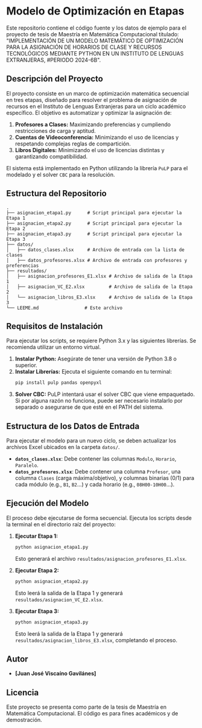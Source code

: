 # Modelo de Optimización en Etapas

Este repositorio contiene el código fuente y los datos de ejemplo para el proyecto de tesis de Maestría en Matemática Computacional titulado: "IMPLEMENTACIÓN DE UN MODELO MATEMÁTICO DE OPTIMIZACIÓN PARA LA ASIGNACIÓN DE HORARIOS DE CLASE Y RECURSOS TECNOLÓGICOS MEDIANTE PYTHON EN UN INSTITUTO DE LENGUAS EXTRANJERAS, #PERIODO 2024-6B".

## Descripción del Proyecto

El proyecto consiste en un marco de optimización matemática secuencial en tres etapas, diseñado para resolver el problema de asignación de recursos en el Instituto de Lenguas Extranjeras para un ciclo académico específico. El objetivo es automatizar y optimizar la asignación de:

1.  **Profesores a Clases:** Maximizando preferencias y cumpliendo restricciones de carga y aptitud.
2.  **Cuentas de Videoconferencia:** Minimizando el uso de licencias y respetando complejas reglas de compartición.
3.  **Libros Digitales:** Minimizando el uso de licencias distintas y garantizando compatibilidad.

El sistema está implementado en Python utilizando la librería `PuLP` para el modelado y el solver `CBC` para la resolución.

## Estructura del Repositorio

```
.
├── asignacion_etapa1.py      # Script principal para ejecutar la Etapa 1
├── asignacion_etapa2.py      # Script principal para ejecutar la Etapa 2
├── asignacion_etapa3.py      # Script principal para ejecutar la Etapa 3
├── datos/
│   ├── datos_clases.xlsx     # Archivo de entrada con la lista de clases
│   ├── datos_profesores.xlsx # Archivo de entrada con profesores y preferencias
├── resultados/
│   ├── asignacion_profesores_E1.xlsx # Archivo de salida de la Etapa 1
│   ├── asignacion_VC_E2.xlsx         # Archivo de salida de la Etapa 2
│   └── asignacion_libros_E3.xlsx     # Archivo de salida de la Etapa 3
└── LEEME.md                 # Este archivo
```

## Requisitos de Instalación

Para ejecutar los scripts, se requiere Python 3.x y las siguientes librerías. Se recomienda utilizar un entorno virtual.

1.  **Instalar Python:** Asegúrate de tener una versión de Python 3.8 o superior.
2.  **Instalar Librerías:** Ejecuta el siguiente comando en tu terminal:
    ```bash
    pip install pulp pandas openpyxl
    ```
3.  **Solver CBC:** PuLP intentará usar el solver CBC que viene empaquetado. Si por alguna razón no funciona, puede ser necesario instalarlo por separado o asegurarse de que esté en el PATH del sistema.

## Estructura de los Datos de Entrada

Para ejecutar el modelo para un nuevo ciclo, se deben actualizar los archivos Excel ubicados en la carpeta `datos/`.

*   **`datos_clases.xlsx`**: Debe contener las columnas `Modulo`, `Horario`, `Paralelo`.
*   **`datos_profesores.xlsx`**: Debe contener una columna `Profesor`, una columna `Clases` (carga máxima/objetivo), y columnas binarias (0/1) para cada módulo (e.g., `B1`, `B2`...) y cada horario (e.g., `08H00-10H00`...).

## Ejecución del Modelo

El proceso debe ejecutarse de forma secuencial. Ejecuta los scripts desde la terminal en el directorio raíz del proyecto:

1.  **Ejecutar Etapa 1:**
    ```bash
    python asignacion_etapa1.py
    ```
    Esto generará el archivo `resultados/asignacion_profesores_E1.xlsx`.

2.  **Ejecutar Etapa 2:**
    ```bash
    python asignacion_etapa2.py
    ```
    Esto leerá la salida de la Etapa 1 y generará `resultados/asignacion_VC_E2.xlsx`.

3.  **Ejecutar Etapa 3:**
    ```bash
    python asignacion_etapa3.py
    ```
    Esto leerá la salida de la Etapa 1 y generará `resultados/asignacion_libros_E3.xlsx`, completando el proceso.

## Autor

*   **[Juan José Viscaíno Gavilánes]**

## Licencia

Este proyecto se presenta como parte de la tesis de Maestría en Matemática Computacional. El código es para fines académicos y de demostración.
